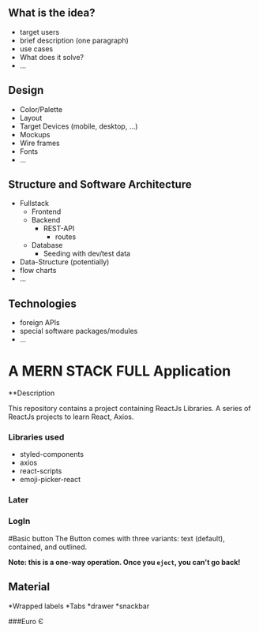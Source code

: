 ## What is the idea?
  - target users
  - brief description (one paragraph)
  - use cases
  - What does it solve?
  - ...

## Design
  - Color/Palette
  - Layout
  - Target Devices (mobile, desktop, ...)
  - Mockups
  - Wire frames
  - Fonts
  - ...

## Structure and Software Architecture
  - Fullstack
    - Frontend
    - Backend
      - REST-API
        - routes
    - Database
      - Seeding with dev/test data
  - Data-Structure (potentially)
  - flow charts
  - ...

## Technologies
  - foreign APIs
  - special software packages/modules
  - ...


# A MERN STACK FULL Application

**Description

This repository contains a project containing ReactJs Libraries. A series of ReactJs projects to learn React, Axios.


### Libraries used
* styled-components
* axios
* react-scripts
* emoji-picker-react


### 


### Later 



### LogIn
#Basic button
The Button comes with three variants: text (default), contained, and outlined.

**Note: this is a one-way operation. Once you `eject`, you can't go back!**



## Material
*Wrapped labels
*Tabs
*drawer
*snackbar


###Euro Є



### 



### 



### 


### 
